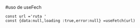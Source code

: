 #uso de useFech


```
const url ='ruta '
const {data:null,loading :true,error:null} =useFetch(url)
```